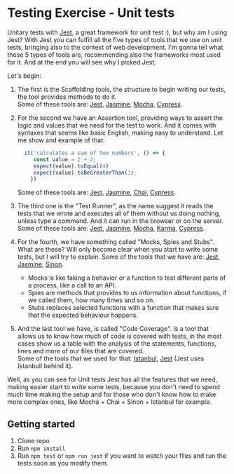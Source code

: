 # Testing Exercise - Unit tests

Unitary tests with [Jest](https://jestjs.io/pt-BR/), a great framework for unit test :), but why am I using Jest?
With Jest you can fulfill all the five types of tools that we use on unit tests, bringing also to the context of web development.
I'm gonna tell what these 5 types of tools are, recommending also the frameworks most used for it.
And at the end you will see why I picked Jest.

Let's begin:

1. The first is the Scaffolding tools, the structure to begin writing our tests, the tool provides methods to do it.<br>
Some of these tools are: [Jest](https://jestjs.io/pt-BR/), [Jasmine](https://jasmine.github.io/), [Mocha](https://mochajs.org/), [Cypress](https://www.cypress.io/).

2. For the second we have an Assertion tool, providing ways to assert the logic and values that we need for the test to work.
And it comes with syntaxes that seems like basic English, making easy to understand. Let me show and example of that:

    ``` javascript
      it('calculates a sum of two numbers', () => {
         const value = 2 + 2;
         expect(value).toEqual(4)
         expect(value).toBeGreaterThan(3);
        })
    ```

      Some of these tools are: [Jest](https://jestjs.io/pt-BR/), [Jasmine](https://jasmine.github.io/), [Chai](https://www.chaijs.com/), [Cypress](https://www.cypress.io/).

3. The third one is the "Test Runner", as the name suggest it reads the tests that we wrote and executes all of them without us doing nothing, unless
type a command. And it can run in the browser or on the server.
Some of these tools are: [Jest](https://jestjs.io/pt-BR/), [Jasmine](https://jasmine.github.io/), [Mocha](https://mochajs.org/), [Karma](https://karma-runner.github.io/latest/index.html), [Cypress](https://www.cypress.io/).

4. For the fourth, we have something called "Mocks, Spies and Stubs". What are these? Will only become clear when you start to write some tests,
but I will try to explain.
Some of the tools that we have are: [Jest](https://jestjs.io/pt-BR/), [Jasmine](https://jasmine.github.io/), [Sinon](https://sinonjs.org/).
    <ul>
      <li>Mocks is like faking a behavior or a function to test different parts of a process, like a call to an API.</li>
      <li>Spies are methods that provides to us information about functions, if we called them, how many times and so on. </li>
      <li>Stubs replaces selected functions with a function that makes sure that the expected behaviour happens.</li>
    </ul>

5. And the last tool we have, is called "Code Coverage". Is a tool that allows us to know how much of code is covered with tests, in the most cases
show us a table with the analysis of the statements, functions, lines and more of our files that are covered. <br>
Some of the tools that we used for that: [Istanbul](https://istanbul.js.org/), [Jest](https://jestjs.io/pt-BR/) (Jest uses Istanbull behind it).

Well, as you can see for Unit tests Jest has all the features that we need, making easier start to write some tests,
because you don't need to spend much time making the setup and for those who don't know how to make more complex ones,
like Mocha + Chai + Sinon + Istanbul for example.

## Getting started

1. Clone repo
2. Run `npm install`
3. Run `npm test` or `npm run jest` if you want to watch your files and run the tests soon as you modify them.
